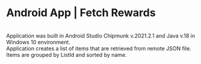 # Android App | Fetch Rewards
</br>Application was built in Android Studio Chipmunk v.2021.2.1 and Java v.18 in Windows 10 environment.
</br>Application creates a list of items that are retrieved from remote JSON file.
</br>Items are grouped by ListId and sorted by name.
